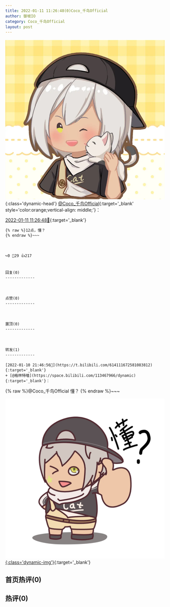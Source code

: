 ```yaml
---
title: 2022-01-11 11:26:48(0)Coco_千鸟Official
author: 御坂IO
category: Coco_千鸟Official
layout: post
---
```


![img](/images/85e485bc0dbd0cde4d15f24d7cffe9704618ad10.jpg){:class='dynamic-head'}
[@Coco_千鸟Official](https://space.bilibili.com/1891728206/dynamic){:target='_blank' style='color:orange;vertical-align: middle;'}：

[2022-01-11 11:26:48🔗](https://t.bilibili.com/614322950604797625){:target='_blank'}

~~~
{% raw %}12点，懂？
{% endraw %}~~~



↪️0 💬29 👍217


回复(0)
-------------



点赞(0)
-------------



置顶(0)
-------------



转发(1)
-------------

[2022-01-10 21:46:56🔗](https://t.bilibili.com/614111672581083812){:target='_blank'}
+ [@格林特喵](https://space.bilibili.com/113467966/dynamic){:target='_blank'}：
~~~
{% raw %}@Coco_千鸟Official 懂？
{% endraw %}~~~


[![img](/images/5f122de244f1456ad4ee270cdf2d33df88ee3357.png){:class='dynamic-img'}](/images/5f122de244f1456ad4ee270cdf2d33df88ee3357.png){:target='_blank'}




首页热评(0)
-------------



热评(0)
-------------



